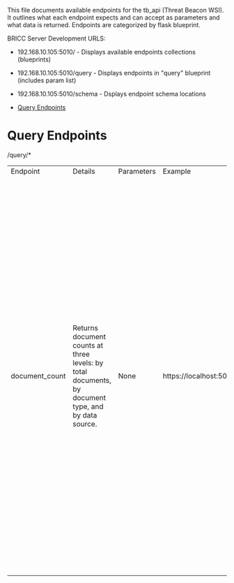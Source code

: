 This file documents available endpoints for the tb_api (Threat Beacon WSI). It outlines what each endpoint expects and can accept as parameters and what data is returned. Endpoints are categorized by flask blueprint. 

BRICC Server Development URLS:

- 192.168.10.105:5010/ - Displays available endpoints collections (blueprints)
- 192.168.10.105:5010/query - Displays endpoints in "query" blueprint (includes param list)
- 192.168.10.105:5010/schema - Dsplays endpoint schema locations


- [Query Endpoints](#query-endpoints)


# Query Endpoints

/query/*


<table>
    <tr>
        <td> Endpoint </td> <td> Details </td> <td> Parameters </td> <td> Example </td> <td> Return </td> 
    </tr>
    <tr>
        <td> document_count </td> 
        <td> Returns document counts at three levels: by total documents, by document type, and by data source. </td> 
        <td> None </td> 
        <td> https://localhost:5000/query/document_count </td> 
<td> 
    A list of json objects. Note: "indent" is an optional indentation factor that can be used to determine how much to indent the labels if you want to display a hierarchy of document counts.
    
    [        
        {
            "label": "Total Documents"
            "value" 1000000
            "indent": 0
        },
        {
            "label": "Total Publications"
            "value" 500000
            "indent": 1
        },
        {
            "label": "Scopus"
            "value" 300000
            "indent": 2
        },
        ...
    ]
           
            
</td>
    </tr>
    
</table>




